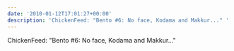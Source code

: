 ```yaml
---
date: '2010-01-12T17:01:27+00:00'
description: 'ChickenFeed: "Bento #6: No face, Kodama and Makkur..." '
---
```

ChickenFeed: "Bento #6: No face, Kodama and Makkur..." 
